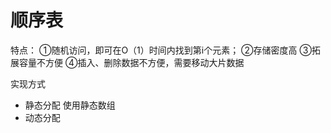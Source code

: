 # 顺序表
特点：
①随机访问，即可在O（1）时间内找到第i个元素；
②存储密度高
③拓展容量不方便
④插入、删除数据不方便，需要移动大片数据


实现方式
- 静态分配
使用静态数组
- 动态分配

<!--stackedit_data:
eyJoaXN0b3J5IjpbMTIyNTc4MTE1M119
-->